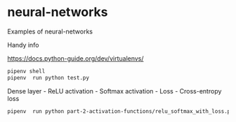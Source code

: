 # neural-networks
Examples of neural-networks





Handy info

https://docs.python-guide.org/dev/virtualenvs/

```sh
pipenv shell
pipenv  run python test.py
```


Dense layer - ReLU activation - Softmax activation - Loss - Cross-entropy loss

```sh
pipenv  run python part-2-activation-functions/relu_softmax_with_loss.py
```
